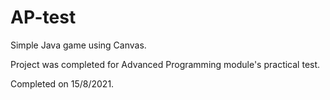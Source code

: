 # AP-test
Simple Java game using Canvas. 

Project was completed for Advanced Programming module's practical test.

Completed on 15/8/2021.
